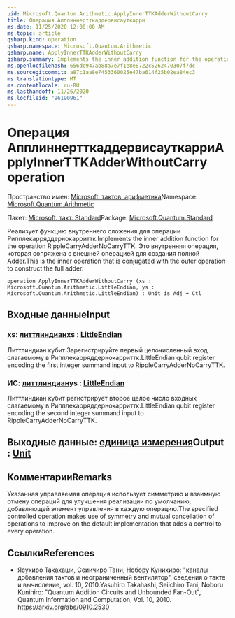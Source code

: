 ```yaml
---
uid: Microsoft.Quantum.Arithmetic.ApplyInnerTTKAdderWithoutCarry
title: Операция Апплиннертткаддервисауткарри
ms.date: 11/25/2020 12:00:00 AM
ms.topic: article
qsharp.kind: operation
qsharp.namespace: Microsoft.Quantum.Arithmetic
qsharp.name: ApplyInnerTTKAdderWithoutCarry
qsharp.summary: Implements the inner addition function for the operation RippleCarryAdderNoCarryTTK. This is the inner operation that is conjugated with the outer operation to construct the full adder.
ms.openlocfilehash: 656dc947ab88a7e7f1e8e8722c5262470307f7dc
ms.sourcegitcommit: a87c1aa8e7453360025e47ba614f25b02ea84ec3
ms.translationtype: MT
ms.contentlocale: ru-RU
ms.lasthandoff: 11/26/2020
ms.locfileid: "96190961"
---
```

# <a name="applyinnerttkadderwithoutcarry-operation"></a><span data-ttu-id="f616b-102">Операция Апплиннертткаддервисауткарри</span><span class="sxs-lookup"><span data-stu-id="f616b-102">ApplyInnerTTKAdderWithoutCarry operation</span></span>

<span data-ttu-id="f616b-103">Пространство имен: [Microsoft. тактов. арифметика](xref:Microsoft.Quantum.Arithmetic)</span><span class="sxs-lookup"><span data-stu-id="f616b-103">Namespace: [Microsoft.Quantum.Arithmetic](xref:Microsoft.Quantum.Arithmetic)</span></span>

<span data-ttu-id="f616b-104">Пакет: [Microsoft. такт. Standard](https://nuget.org/packages/Microsoft.Quantum.Standard)</span><span class="sxs-lookup"><span data-stu-id="f616b-104">Package: [Microsoft.Quantum.Standard](https://nuget.org/packages/Microsoft.Quantum.Standard)</span></span>


<span data-ttu-id="f616b-105">Реализует функцию внутреннего сложения для операции Рипплекарряддернокарриттк.</span><span class="sxs-lookup"><span data-stu-id="f616b-105">Implements the inner addition function for the operation RippleCarryAdderNoCarryTTK.</span></span> <span data-ttu-id="f616b-106">Это внутренняя операция, которая сопряжена с внешней операцией для создания полной Adder.</span><span class="sxs-lookup"><span data-stu-id="f616b-106">This is the inner operation that is conjugated with the outer operation to construct the full adder.</span></span>

```qsharp
operation ApplyInnerTTKAdderWithoutCarry (xs : Microsoft.Quantum.Arithmetic.LittleEndian, ys : Microsoft.Quantum.Arithmetic.LittleEndian) : Unit is Adj + Ctl
```


## <a name="input"></a><span data-ttu-id="f616b-107">Входные данные</span><span class="sxs-lookup"><span data-stu-id="f616b-107">Input</span></span>

### <a name="xs--littleendian"></a><span data-ttu-id="f616b-108">xs: [литтлиндиан](xref:Microsoft.Quantum.Arithmetic.LittleEndian)</span><span class="sxs-lookup"><span data-stu-id="f616b-108">xs : [LittleEndian](xref:Microsoft.Quantum.Arithmetic.LittleEndian)</span></span>

<span data-ttu-id="f616b-109">Литтлиндиан кубит Зарегистрируйте первый целочисленный вход слагаемому в Рипплекарряддернокарриттк.</span><span class="sxs-lookup"><span data-stu-id="f616b-109">LittleEndian qubit register encoding the first integer summand input to RippleCarryAdderNoCarryTTK.</span></span>


### <a name="ys--littleendian"></a><span data-ttu-id="f616b-110">ИС: [литтлиндиан](xref:Microsoft.Quantum.Arithmetic.LittleEndian)</span><span class="sxs-lookup"><span data-stu-id="f616b-110">ys : [LittleEndian](xref:Microsoft.Quantum.Arithmetic.LittleEndian)</span></span>

<span data-ttu-id="f616b-111">Литтлиндиан кубит регистрирует второе целое число входных слагаемому в Рипплекарряддернокарриттк.</span><span class="sxs-lookup"><span data-stu-id="f616b-111">LittleEndian qubit register encoding the second integer summand input to RippleCarryAdderNoCarryTTK.</span></span>



## <a name="output--unit"></a><span data-ttu-id="f616b-112">Выходные данные: [единица измерения](xref:microsoft.quantum.lang-ref.unit)</span><span class="sxs-lookup"><span data-stu-id="f616b-112">Output : [Unit](xref:microsoft.quantum.lang-ref.unit)</span></span>



## <a name="remarks"></a><span data-ttu-id="f616b-113">Комментарии</span><span class="sxs-lookup"><span data-stu-id="f616b-113">Remarks</span></span>

<span data-ttu-id="f616b-114">Указанная управляемая операция использует симметрию и взаимную отмену операций для улучшения реализации по умолчанию, добавляющей элемент управления в каждую операцию.</span><span class="sxs-lookup"><span data-stu-id="f616b-114">The specified controlled operation makes use of symmetry and mutual cancellation of operations to improve on the default implementation that adds a control to every operation.</span></span>

## <a name="references"></a><span data-ttu-id="f616b-115">Ссылки</span><span class="sxs-lookup"><span data-stu-id="f616b-115">References</span></span>

- <span data-ttu-id="f616b-116">Ясухиро Такахаши, Сеиичиро Тани, Нобору Кунихиро: "каналы добавления тактов и неограниченный вентилятор", сведения о такте и вычисление, vol. 10, 2010.</span><span class="sxs-lookup"><span data-stu-id="f616b-116">Yasuhiro Takahashi, Seiichiro Tani, Noboru Kunihiro: "Quantum Addition Circuits and Unbounded Fan-Out", Quantum Information and Computation, Vol. 10, 2010.</span></span>
  https://arxiv.org/abs/0910.2530